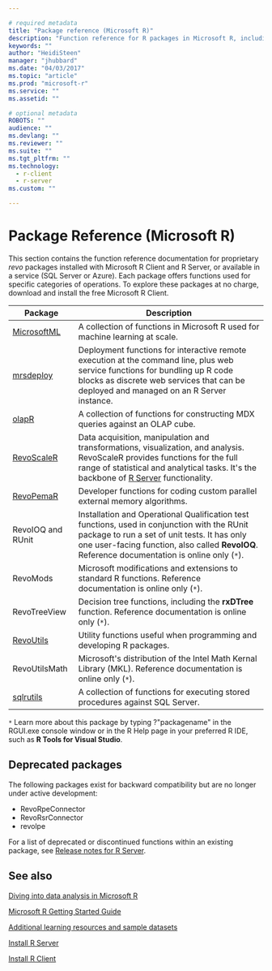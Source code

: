 ```yaml
---

# required metadata
title: "Package reference (Microsoft R)"
description: "Function reference for R packages in Microsoft R, including MicrosoftML, mrsdeploy, RevoScaleR, RevoPemaR, and others."
keywords: ""
author: "HeidiSteen"
manager: "jhubbard"
ms.date: "04/03/2017"
ms.topic: "article"
ms.prod: "microsoft-r"
ms.service: ""
ms.assetid: ""

# optional metadata
ROBOTS: ""
audience: ""
ms.devlang: ""
ms.reviewer: ""
ms.suite: ""
ms.tgt_pltfrm: ""
ms.technology:
  - r-client
  - r-server
ms.custom: ""

---
```


# Package Reference (Microsoft R)

This section contains the function reference documentation for proprietary *revo* packages installed with Microsoft R Client and R Server, or available in a service (SQL Server or Azure). Each package offers functions used for specific categories of operations. To explore these packages at no charge, download and install the free Microsoft R Client.

|Package | Description |
|----|----|
|[MicrosoftML](r-reference/microsoftml/microsoftml-package.md)|A collection of functions in Microsoft R used for machine learning at scale.|
|[mrsdeploy](r-reference/mrsdeploy/mrsdeploy-package.md)|Deployment functions for interactive remote execution at the command line, plus web service functions for bundling up R code blocks as discrete web services that can be deployed and managed on an R Server instance.|
|[olapR](olapR/OlapR.md)|A collection of functions for constructing MDX queries against an OLAP cube.|
|[RevoScaleR](scaler/scaler.md) | Data acquisition, manipulation and transformations, visualization, and analysis. RevoScaleR provides functions for the full range of statistical and analytical tasks. It's the backbone of [R Server](rserver.md) functionality. |
|[RevoPemaR](pemar/pemar.md) | Developer functions for coding custom parallel external memory algorithms. |
|RevoIOQ and RUnit|Installation and Operational Qualification test functions, used in conjunction with the RUnit package to run a set of unit tests. It has only one user-facing function, also called **RevoIOQ**. Reference documentation is online only (`*`). |
|RevoMods|Microsoft modifications and extensions to standard R functions. Reference documentation is online only (`*`).  |
|RevoTreeView|Decision tree functions, including the **rxDTree** function. Reference documentation is online only (`*`). |
|[RevoUtils](revoutils/revoutils.md)|Utility functions useful when programming and developing R packages.|
|RevoUtilsMath|Microsoft's distribution of the Intel Math Kernal Library (MKL). Reference documentation is online only (`*`). |
|[sqlrutils](sqlrutils/sqlrutils.md)|A collection of functions for executing stored procedures against SQL Server.|

`*` Learn more about this package by typing ?"packagename" in the RGUI.exe console window or in the R Help page in your preferred R IDE, such as **R Tools for Visual Studio**.

## Deprecated packages

The following packages exist for backward compatibility but are no longer under active development:

* RevoRpeConnector
* RevoRsrConnector
* revolpe

For a list of deprecated or discontinued functions within an existing package, see [Release notes for R Server](notes/r-server-notes.md).

## See also

[Diving into data analysis in Microsoft R](data-analysis-in-microsoft-r.md)

[Microsoft R Getting Started Guide](microsoft-r-getting-started.md)

[Additional learning resources and sample datasets](microsoft-r-more-resources.md)

[Install R Server](rserver.md)

[Install R Client](r-client.md)
